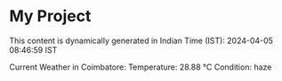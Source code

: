 # My Project

This content is dynamically generated in Indian Time (IST): 2024-04-05 08:46:59 IST


Current Weather in Coimbatore:
Temperature: 28.88 °C
Condition: haze
